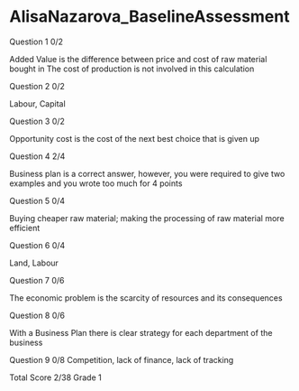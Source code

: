 # AlisaNazarova_BaselineAssessment

Question 1    0/2

Added Value is the difference between price and cost of raw material bought in
The cost of production is not involved in this calculation

Question 2    0/2

Labour, Capital

Question 3    0/2

Opportunity cost is the cost of the next best choice that is given up

Question 4    2/4

Business plan is a correct answer,  however, you were required to give two examples and you wrote too much for 4 points

Question 5    0/4

Buying cheaper raw material; making the processing of raw material more efficient

Question 6    0/4

Land,  Labour

Question 7    0/6

The economic problem is the scarcity of resources and its consequences

Question 8    0/6

With a Business Plan there is clear strategy for each department of the business


Question 9    0/8
Competition,  lack of finance,  lack of tracking

Total Score  2/38 Grade 1

